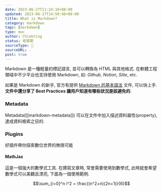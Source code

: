 ```yaml
---
date: 2023-06-27T11:24:18+08:00
updated: 2023-08-17T14:50:46+08:00
title: What is Markdown?
category: markdown
tags: [markdown]
type: moc
author: Chiehting
status: 培育期
sourceType: 📜️
sourceURL: .
post: true
---
```


Markdown 是一種輕量的標記語言, 並可以轉換為 HTML 與其他格式. 在軟體工程領域中不少平台也支持使用 Markdown, 如: *Github*, *Notion*, *Slite*, etc.

<!--more-->

如果是 Markdown 的新手, 官方有提供 [Markdown 的基本語法](https://www.markdownguide.org/basic-syntax) 文件, 可以快上手.
**文件中還分享了 Best Practices 讓用戶知道有哪些狀況是該避免的**.

### Metadata

Metadata([[markdown-metadata]]) 可以在文件中加入描述資料屬性(property), 達成資料檢索之目的.

### Plugins

好插件帶你探索數位世界的無限可能

#### MathJax

這是一個強大的數學式工具. 在撰寫文章時, 常會需要使用到數學式, 此時就會希望數學式可以美觀且漂亮, 下面為一個使用範例.

$$\sum_{i=0}^n i^2 = \frac{(n^2+n)(2n+1)}{6}$$
